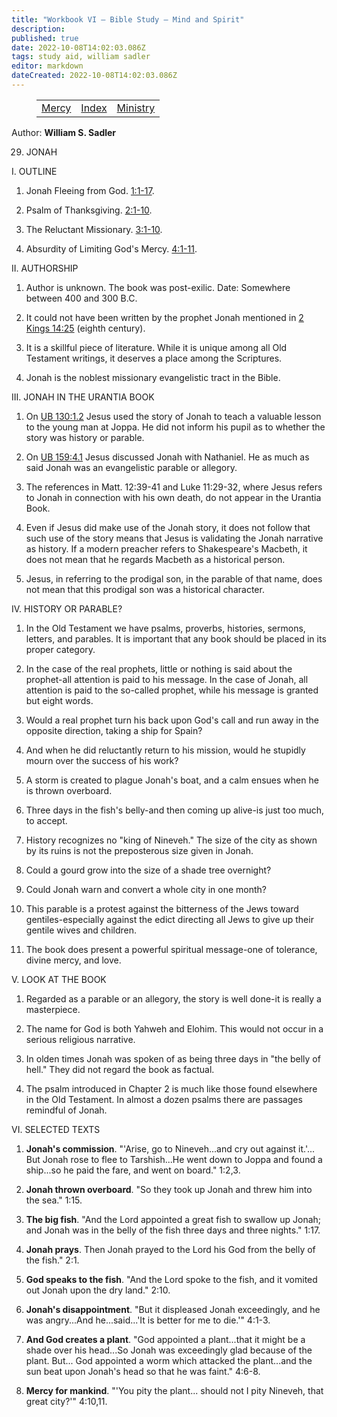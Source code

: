 ```yaml
---
title: "Workbook VI — Bible Study — Mind and Spirit"
description: 
published: true
date: 2022-10-08T14:02:03.086Z
tags: study aid, william sadler
editor: markdown
dateCreated: 2022-10-08T14:02:03.086Z
---
```


<figure class="table chapter-navigator">
	<table>
		<tbody>
		<tr>
			<td><a href="/en/article/William_S_Sadler/Workbook_6_Bible_Study/Mercy">Mercy</a></td>
			<td><a href="/en/article/William_S_Sadler/Workbook_6_Bible_Study/Index">Index</a></td>
			<td><a href="/en/article/William_S_Sadler/Workbook_6_Bible_Study/Ministry">Ministry</a></td>
		</tr>
		</tbody>
	</table>
</figure>

Author: **William S. Sadler**


29. JONAH

I. OUTLINE

1. Jonah Fleeing from God. [1:1-17](/en/Bible/Jonah/1#v1).

2. Psalm of Thanksgiving. [2:1-10](/en/Bible/Jonah/2#v1).

3. The Reluctant Missionary. [3:1-10](/en/Bible/Jonah/3#v1).

4. Absurdity of Limiting God's Mercy. [4:1-11](/en/Bible/Jonah/4#v1).

II. AUTHORSHIP

1. Author is unknown. The book was post-exilic. Date: Somewhere between 400 and 300 B.C.

2. It could not have been written by the prophet Jonah mentioned in [2 Kings 14:25](/en/Bible/2_Kings/14#v25) (eighth century).

3. It is a skillful piece of literature. While it is unique among all Old Testament writings, it deserves a place among the Scriptures.

4. Jonah is the noblest missionary evangelistic tract in the Bible.

III. JONAH IN THE URANTIA BOOK

1. On [UB 130:1.2](/en/The_Urantia_Book/130#p1_2) Jesus used the story of Jonah to teach a valuable lesson to the young man at Joppa. He did not inform his pupil as to whether the story was history or parable.

2. On [UB 159:4.1](/en/The_Urantia_Book/159#p4_1) Jesus discussed Jonah with Nathaniel. He as much as said Jonah was an evangelistic parable or allegory.

3. The references in Matt. 12:39-41 and Luke 11:29-32, where Jesus refers to Jonah in connection with his own death, do not appear in the Urantia Book.

4. Even if Jesus did make use of the Jonah story, it does not follow that such use of the story means that Jesus is validating the Jonah narrative as history. If a modern preacher refers to Shakespeare's Macbeth, it does not mean that he regards Macbeth as a historical person.

5. Jesus, in referring to the prodigal son, in the parable of that name, does not mean that this prodigal son was a historical character.

IV. HISTORY OR PARABLE?

1. In the Old Testament we have psalms, proverbs, histories, sermons, letters, and parables. It is important that any book should be placed in its proper category.

2. In the case of the real prophets, little or nothing is said about the prophet-all attention is paid to his message. In the case of Jonah, all attention is paid to the so-called prophet, while his message is granted but eight words.

3. Would a real prophet turn his back upon God's call and run away in the opposite direction, taking a ship for Spain?

4. And when he did reluctantly return to his mission, would he stupidly mourn over the success of his work?

5. A storm is created to plague Jonah's boat, and a calm ensues when he is thrown overboard.

6. Three days in the fish's belly-and then coming up alive-is just too much, to accept.

7. History recognizes no "king of Nineveh." The size of the city as shown by its ruins is not the preposterous size given in Jonah.

8. Could a gourd grow into the size of a shade tree overnight?

9. Could Jonah warn and convert a whole city in one month?

10. This parable is a protest against the bitterness of the Jews toward gentiles-especially against the edict directing all Jews to give up their gentile wives and children.

11. The book does present a powerful spiritual message-one of tolerance, divine mercy, and love.

V. LOOK AT THE BOOK

1. Regarded as a parable or an allegory, the story is well done-it is really a masterpiece.

2. The name for God is both Yahweh and Elohim. This would not occur in a serious religious narrative.

3. In olden times Jonah was spoken of as being three days in "the belly of hell." They did not regard the book as factual.

4. The psalm introduced in Chapter 2 is much like those found elsewhere in the Old Testament. In almost a dozen psalms there are passages remindful of Jonah.

VI. SELECTED TEXTS

1. **Jonah's commission**. "'Arise, go to Nineveh...and cry out against it.'... But Jonah rose to flee to Tarshish...He went down to Joppa and found a ship...so he paid the fare, and went on board." 1:2,3.

2. **Jonah thrown overboard**. "So they took up Jonah and threw him into the sea." 1:15.

3. **The big fish**. "And the Lord appointed a great fish to swallow up Jonah; and Jonah was in the belly of the fish three days and three nights." 1:17.

4. **Jonah prays**. Then Jonah prayed to the Lord his God from the belly of the fish." 2:1.

5. **God speaks to the fish**. "And the Lord spoke to the fish, and it vomited out Jonah upon the dry land." 2:10.

6. **Jonah's disappointment**. "But it displeased Jonah exceedingly, and he was angry...And he...said...'It is better for me to die.'" 4:1-3.

7. **And God creates a plant**. "God appointed a plant...that it might be a shade over his head...So Jonah was exceedingly glad because of the plant. But... God appointed a worm which attacked the plant...and the sun beat upon Jonah's head so that he was faint." 4:6-8.

8. **Mercy for mankind**. "'You pity the plant... should not I pity Nineveh, that great city?'" 4:10,11.


<br>

